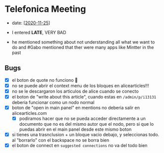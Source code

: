 # Telefonica Meeting

- date: [[2020-11-25]]

- I entered **LATE**, VERY BAD
- he mentioned something about not understanding all what we want to do and #Gabo mentioned that ther were many apps like Mintter in the past

## Bugs

- [x] el boton de quote no funciono 🤬
- [x] no se puede abrir el context menu de los bloques en alicearticles!!!
- [x] no se le descargaron los articulos de alice cuando se conecto
- [x] el boton de "write about this article", cuando estas en `/admin/p/i13131` deberia funcionar como un nodo normal
- [x] boton de "open in main panel" en mentions no deberia salir en alicearticles.com
  - [x] podiramos hacer que no se pueda acceder directamente a un documento que no es del mismo autor que el nodo, pero si que lo puedas abrir en el main panel desde este mismo boton
- [x] si tienes una trasnclusion + un bloque vacio debajo, y seleccionas todo. al "borrarlo" con el backspace no se borra bien
- [x] el boton de connect en `suggested connections` no va del todo bien

[//begin]: # "Autogenerated link references for markdown compatibility"
[2020-11-25]: 2020-11-25 "2020-11-25"
[//end]: # "Autogenerated link references"